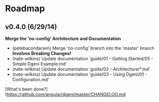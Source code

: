 # Roadmap

## v0.4.0 (6/29/14)

**Merge the 'no-config' Architecture and Documentation** 

* (petebacondarwin) Merge 'no-config' branch into the 'master' branch **Involves Breaking Changes!**
* (nate-wilkins) Update documentation 'guide/01 - Getting Started/05 - Simple Dgeni Example.md'
* (nate-wilkins) Update documentation 'guide/02 - Architecture/*.md'
* (nate-wilkins) Update documentation 'guide/03 - Using Dgeni/01 - Configuration.md'


[What's been done?](https://github.com/angular/dgeni/master/CHANGELOG.md